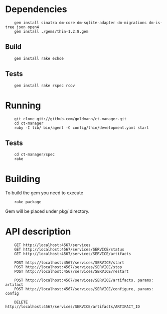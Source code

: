 Dependencies
============

        gem install sinatra dm-core dm-sqlite-adapter dm-migrations dm-is-tree json open4
        gem install ./gems/thin-1.2.8.gem

Build
-----

        gem install rake echoe

Tests
-----

        gem install rake rspec rcov

Running
=======

        git clone git://github.com/goldmann/ct-manager.git
        cd ct-manager
        ruby -I lib/ bin/agent -C config/thin/development.yaml start

Tests
-----

        cd ct-manager/spec
        rake

Building
========

To build the gem you need to execute

        rake package

Gem will be placed under pkg/ directory.

API description
===============

        GET http://localhost:4567/services
        GET http://localhost:4567/services/SERVICE/status
        GET http://localhost:4567/services/SERVICE/artifacts

        POST http://localhost:4567/services/SERVICE/start
        POST http://localhost:4567/services/SERVICE/stop
        POST http://localhost:4567/services/SERVICE/restart

        POST http://localhost:4567/services/SERVICE/artifacts, params: artifact
        POST http://localhost:4567/services/SERVICE/configure, params: config

        DELETE http://localhost:4567/services/SERVICE/artifacts/ARTIFACT_ID
